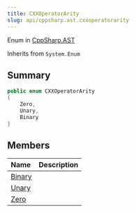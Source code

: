```yaml
---
title: CXXOperatorArity
slug: api/cppsharp.ast.cxxoperatorarity
---
```

Enum in [CppSharp.AST](/api/cppsharp/ast)

Inherits from `System.Enum`

## Summary



```csharp
public enum CXXOperatorArity
{
    Zero,
    Unary,
    Binary
}
```

## Members

|Name|Description|
|:---|:---|
|[Binary](/api/cppsharp/ast/cxxoperatorarity/binary)||
|[Unary](/api/cppsharp/ast/cxxoperatorarity/unary)||
|[Zero](/api/cppsharp/ast/cxxoperatorarity/zero)||

